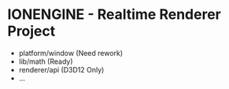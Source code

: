 # IONENGINE - Realtime Renderer Project
+ platform/window (Need rework)
+ lib/math (Ready)
+ renderer/api (D3D12 Only)
+ ...
